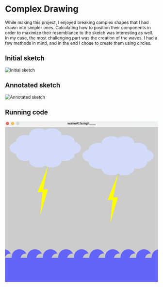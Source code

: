 # Complex Drawing

While making this project, I enjoyed breaking complex shapes that I had drawn into simpler ones. Calculating how to position their components in order to maximize their resemblance to the sketch was interesting as well. In my case, the most challenging part was the creation of the waves. I had a few methods in mind, and in the end I chose to create them using circles.

## Initial sketch
![Initial sketch](initialSketch.HEIC)

## Annotated sketch
![Annotated sketch](annotatedSketch.HEIC)

## Running code
![Running code](runningCode.png)

